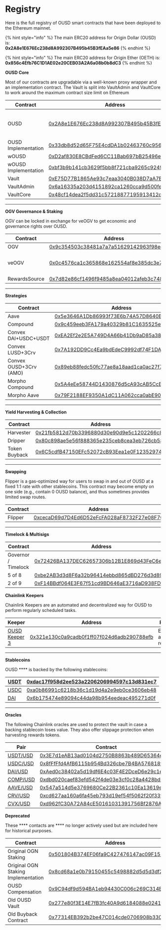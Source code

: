 # Registry

Here is the full registry of OUSD smart contracts that have been deployed to the Ethereum mainnet.

{% hint style="info" %}
The main ERC20 address for Origin Dollar (OUSD) is:\
**0x2A8e1E676Ec238d8A992307B495b45B3fEAa5e86**
{% endhint %}

{% hint style="info" %}
The main ERC20 address for Origin Ether (OETH) is:\
**0x856c4Efb76C1D1AE02e20CEB03A2A6a08b0b8dC3**
{% endhint %}

**OUSD Core**

Most of our contracts are upgradable via a well-known proxy wrapper and an implementation contract. The Vault is split into VaultAdmin and VaultCore to work around the maximum contract size limit on Ethereum

| Contract             | Address                                                                                                                    | ENS                                                                                                                                                    |
| -------------------- | -------------------------------------------------------------------------------------------------------------------------- | ------------------------------------------------------------------------------------------------------------------------------------------------------ |
| OUSD                 | [0x2A8e1E676Ec238d8A992307B495b45B3fEAa5e86](https://etherscan.io/address/0x2A8e1E676Ec238d8A992307B495b45B3fEAa5e86)      | <p><a href="https://etherscan.io/address/ousd.eth">ousd.eth</a></p><p><a href="https://etherscan.io/address/origindollar.eth">origindollar.eth</a></p> |
| OUSD Implementation  | [0x33db8d52d65F75E4cdDA1b02463760c9561A2aa1](https://etherscan.io/address/0x33db8d52d65F75E4cdDA1b02463760c9561A2aa1)      |                                                                                                                                                        |
| wOUSD                | [0xD2af830E8CBdFed6CC11Bab697bB25496ed6FA62](https://etherscan.io/address/0xD2af830E8CBdFed6CC11Bab697bB25496ed6FA62)      | [wousd.eth](https://etherscan.io/address/wousd.eth)                                                                                                    |
| wOUSD Implementation | [0xbf3b9b141cb3629f5bb8f721cba9265c92494539](https://etherscan.io/address/0xbf3b9b141cb3629f5bb8f721cba9265c92494539)      |                                                                                                                                                        |
| Vault                | [0xE75D77B1865Ae93c7eaa3040B038D7aA7BC02F70](https://etherscan.io/address/0xe75d77b1865ae93c7eaa3040b038d7aa7bc02f70)      | [originvault.eth](https://etherscan.io/address/originvault.eth)                                                                                        |
| VaultAdmin           | [0x6a16335a203d4151892ca1260cca9d500fe82298](https://etherscan.io/address/0x6a16335a203d4151892ca1260cca9d500fe82298#code) |                                                                                                                                                        |
| VaultCore            | [0x48cf14dea2f5dd31c57218877195913412d3278a](https://etherscan.io/address/0x48cf14dea2f5dd31c57218877195913412d3278a)      |                                                                                                                                                        |

***

**OGV Governance & Staking**

OGV can be locked in exchange for veOGV to get economic and governance rights over OUSD.

| Contract      | Address                                                                                                               | ENS                                                                                                                                               |
| ------------- | --------------------------------------------------------------------------------------------------------------------- | ------------------------------------------------------------------------------------------------------------------------------------------------- |
| OGV           | [0x9c354503c38481a7a7a51629142963f98ecc12d0](https://etherscan.io/address/0x9c354503c38481a7a7a51629142963f98ecc12d0) | [ogv.eth](https://etherscan.io/address/ogv.eth)                                                                                                   |
| veOGV         | [0x0c4576ca1c365868e162554af8e385dc3e7c66d9](https://etherscan.io/address/0x0c4576ca1c365868e162554af8e385dc3e7c66d9) | <p><a href="https://etherscan.io/address/veogv.eth">veogv.eth</a><br><a href="https://etherscan.io/address/ogvstaking.eth">ogvstaking.eth</a></p> |
| RewardsSource | [0x7d82e86cf1496f9485a8ea04012afeb3c7489397](https://etherscan.io/address/0x7d82e86cf1496f9485a8ea04012afeb3c7489397) |                                                                                                                                                   |

***

**Strategies**

| Contract               | Address                                                                                                                    |
| ---------------------- | -------------------------------------------------------------------------------------------------------------------------- |
| Aave                   | [0x5e3646A1Db86993f73E6b74A57D8640B69F7e259](https://etherscan.io/address/0x5e3646A1Db86993f73E6b74A57D8640B69F7e259)      |
| Compound               | [0x9c459eeb3FA179a40329b81C1635525e9A0Ef094](https://etherscan.io/address/0x9c459eeb3FA179a40329b81C1635525e9A0Ef094)      |
| Convex DAI+USDC+USDT   | [0xEA2Ef2e2E5A749D4A66b41Db9aD85a38Aa264cb3](https://etherscan.io/address/0xEA2Ef2e2E5A749D4A66b41Db9aD85a38Aa264cb3#code) |
| Convex LUSD+3Crv       | [0x7A192DD9Cc4Ea9bdEdeC9992df74F1DA55e60a19](https://etherscan.io/address/0x7A192DD9Cc4Ea9bdEdeC9992df74F1DA55e60a19)      |
| Convex OUSD+3Crv (AMO) | [0x89eb88fedc50fc77ae8a18aad1ca0ac27f777a90](https://etherscan.io/address/0x89eb88fedc50fc77ae8a18aad1ca0ac27f777a90#code) |
| Morpho Compound        | [0x5A4eEe58744D1430876d5cA93cAB5CcB763C037D](https://etherscan.io/address/0x5A4eEe58744D1430876d5cA93cAB5CcB763C037D)      |
| Morpho Aave            | [0x79F2188EF9350A1dC11A062cca0abE90684b0197](https://etherscan.io/address/0x79f2188ef9350a1dc11a062cca0abe90684b0197)      |

***

**Yield Harvesting & Collection**

| Contract      | Address                                                                                                                    | ENS                                                                     |
| ------------- | -------------------------------------------------------------------------------------------------------------------------- | ----------------------------------------------------------------------- |
| Harvester     | [0x21fb5812d70b3396880d30e90d9e5c1202266c89](https://etherscan.io/address/0x21fb5812d70b3396880d30e90d9e5c1202266c89#code) | [originharvester.eth](https://etherscan.io/address/originharvester.eth) |
| Dripper       | [0x80c898ae5e56f888365e235ceb8cea3eb726cb58](https://etherscan.io/address/0x80c898ae5e56f888365e235ceb8cea3eb726cb58#code) | [origindripper.eth](https://etherscan.io/address/origindripper.eth)     |
| Token Buyback | [0x6C5cdfB47150EFc52072cB93Eea1e0F123529748](https://etherscan.io/address/0x6c5cdfb47150efc52072cb93eea1e0f123529748)      | [originbuyback.eth](https://etherscan.io/address/originbuyback.eth)     |

***

**Swapping**

Flipper is a gas-optimized way for users to swap in and out of OUSD at a fixed 1:1 rate with other stablecoins. This contract may become empty on one side (e.g., contain 0 OUSD balance), and thus sometimes provides limited swap routes.

| Contract | Address                                                                                                               | ENS                                                                 |
| -------- | --------------------------------------------------------------------------------------------------------------------- | ------------------------------------------------------------------- |
| Flipper  | [0xcecaD69d7D4Ed6D52eFcFA028aF8732F27e08F70](https://etherscan.io/address/0xcecaD69d7D4Ed6D52eFcFA028aF8732F27e08F70) | [originflipper.eth](https://etherscan.io/address/originflipper.eth) |

***

**Timelock & Multisigs**

| Contract            | Address                                                                                                               | ENS                                                                                                                                         |
| ------------------- | --------------------------------------------------------------------------------------------------------------------- | ------------------------------------------------------------------------------------------------------------------------------------------- |
| Governor / Timelock | [0x72426BA137DEC62657306b12B1E869d43FeC6eC7](https://etherscan.io/address/0x72426BA137DEC62657306b12B1E869d43FeC6eC7) | [origingovernor.eth](https://etherscan.io/address/origingovernor.eth) [origintimelock.eth](https://etherscan.io/address/origintimelock.eth) |
| 5 of 8              | [0xbe2AB3d3d8F6a32b96414ebbd865dBD276d3d899](https://etherscan.io/address/0xbe2AB3d3d8F6a32b96414ebbd865dBD276d3d899) | [originprotocol.eth](https://etherscan.io/address/originprotocol.eth)                                                                       |
| 2 of 9              | [0xF14BBdf064E3F67f51cd9BD646aE3716aD938FDC](https://etherscan.io/address/0xF14BBdf064E3F67f51cd9BD646aE3716aD938FDC) | [originstrategist.eth](https://etherscan.io/address/originstrategist.eth)                                                                   |

**Chainlink Keepers**

Chainlink Keepers are an automated and decentralized way for OUSD to perform regularly scheduled tasks.

| Keeper                                                    | Address                                                                                                               | Purpose                  |
| --------------------------------------------------------- | --------------------------------------------------------------------------------------------------------------------- | ------------------------ |
| [OUSD Keeper 3](https://automation.chain.link/mainnet/71) | [0x321e130c0a9cadb0f1ff07f024d6adb290788efb](https://etherscan.io/address/0x321e130c0a9cadb0f1ff07f024d6adb290788efb) | Executing a daily rebase |

***

**Stablecoins**

OUSD \*\*\*\* is backed by the following stablecoins:

| [USDT](https://etherscan.io/address/0xdac17f958d2ee523a2206206994597c13d831ec7) | [0xdac17f958d2ee523a2206206994597c13d831ec7](https://etherscan.io/address/0xdac17f958d2ee523a2206206994597c13d831ec7) |
| ------------------------------------------------------------------------------- | --------------------------------------------------------------------------------------------------------------------- |
| [USDC](https://etherscan.io/address/0xa0b86991c6218b36c1d19d4a2e9eb0ce3606eb48) | [0xa0b86991c6218b36c1d19d4a2e9eb0ce3606eb48](https://etherscan.io/address/0xa0b86991c6218b36c1d19d4a2e9eb0ce3606eb48) |
| [DAI](https://etherscan.io/address/0x6b175474e89094c44da98b954eedeac495271d0f)  | [0x6b175474e89094c44da98b954eedeac495271d0f](https://etherscan.io/address/0x6b175474e89094c44da98b954eedeac495271d0f) |

***

**Oracles**

The following Chainlink oracles are used to protect the vault in case a backing stablecoin loses value. They also offer slippage protection when harvesting rewards tokens.

| Pair                                                                      | Contract                                                                                                              |
| ------------------------------------------------------------------------- | --------------------------------------------------------------------------------------------------------------------- |
| [USDT/USD](https://data.chain.link/ethereum/mainnet/stablecoins/usdt-usd) | [0x3E7d1eAB13ad0104d2750B8863b489D65364e32D](https://etherscan.io/address/0x3E7d1eAB13ad0104d2750B8863b489D65364e32D) |
| [USDC/USD](https://data.chain.link/ethereum/mainnet/stablecoins/usdc-usd) | [0x8fFfFfd4AfB6115b954Bd326cbe7B4BA576818f6](https://etherscan.io/address/0x8fFfFfd4AfB6115b954Bd326cbe7B4BA576818f6) |
| [DAI/USD](https://data.chain.link/ethereum/mainnet/stablecoins/dai-usd)   | [0xAed0c38402a5d19df6E4c03F4E2DceD6e29c1ee9](https://etherscan.io/address/0xAed0c38402a5d19df6E4c03F4E2DceD6e29c1ee9) |
| [COMP/USD](https://data.chain.link/ethereum/mainnet/crypto-usd/comp-usd)  | [0xdbd020caef83efd542f4de03e3cf0c28a4428bd5](https://etherscan.io/address/0xdbd020caef83efd542f4de03e3cf0c28a4428bd5) |
| [AAVE/USD](https://data.chain.link/ethereum/mainnet/crypto-usd/aave-usd)  | [0x547a514d5e3769680Ce22B2361c10Ea13619e8a9](https://etherscan.io/address/0x547a514d5e3769680Ce22B2361c10Ea13619e8a9) |
| [CRV/USD](https://data.chain.link/ethereum/mainnet/crypto-usd/crv-usd)    | [0xcd627aa160a6fa45eb793d19ef54f5062f20f33f](https://etherscan.io/address/0xcd627aa160a6fa45eb793d19ef54f5062f20f33f) |
| [CVX/USD](https://data.chain.link/ethereum/mainnet/crypto-usd/cvx-usd)    | [0xd962fC30A72A84cE50161031391756Bf2876Af5D](https://etherscan.io/address/0xd962fC30A72A84cE50161031391756Bf2876Af5D) |

**Deprecated**

These \*\*\*\* contacts are \*\*\*\* no longer actively used but are included here for historical purposes.

| Contract                            | Address                                                                                                               |
| ----------------------------------- | --------------------------------------------------------------------------------------------------------------------- |
| Original OGN Staking                | [0x501804B374EF06fa9C427476147ac09F1551B9A0](https://etherscan.io/address/0x501804B374EF06fa9C427476147ac09F1551B9A0) |
| Original OGN Staking Implementation | [0x8cd68a1e0b79150455c5498882d5d5d3df2dde08](https://etherscan.io/address/0x8cd68a1e0b79150455c5498882d5d5d3df2dde08) |
| OUSD Compensation                   | [0x9C94df9d594BA1eb94430C006c269C314B1A8281](https://etherscan.io/address/0x9C94df9d594BA1eb94430C006c269C314B1A8281) |
| Old OUSD Vault                      | [0x277e80f3E14E7fB3fc40A9d6184088e0241034bD](https://etherscan.io/address/0x277e80f3E14E7fB3fc40A9d6184088e0241034bD) |
| Old Buyback Contract                | [0x77314EB392b2be47C014cde0706908b3307Ad6a9](https://etherscan.io/address/0x77314EB392b2be47C014cde0706908b3307Ad6a9) |
